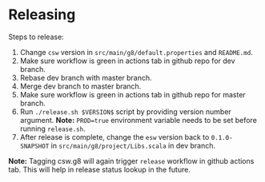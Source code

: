 # Releasing

Steps to release:

1. Change `csw` version in `src/main/g8/default.properties` and `README.md`.
2. Make sure workflow is green in actions tab in github repo for dev branch.
3. Rebase dev branch with master branch.
4. Merge dev branch to master branch.    
5. Make sure workflow is green in actions tab in github repo for master branch.        
4. Run `./release.sh $VERSION$` script by providing version number argument.
    **Note:** `PROD=true` environment variable needs to be set before running `release.sh`.
5. After release is complete, change the `esw` version back to `0.1.0-SNAPSHOT` in `src/main/g8/project/Libs.scala` in 
dev branch.

**Note:** Tagging csw.g8 will again trigger `release` workflow in github actions tab. This will help in release status lookup 
in the future.
